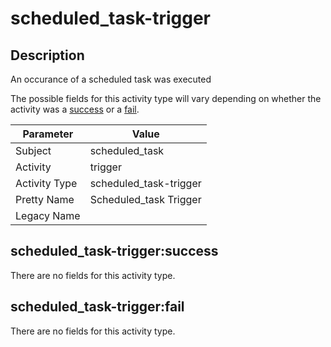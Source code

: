 scheduled_task-trigger
======================

Description
-----------
An occurance of a scheduled task was executed

The possible fields for this activity type will vary depending on whether the activity was a [success](#scheduled_task-triggersuccess) or a [fail](#scheduled_task-triggerfail).

| Parameter     | Value                  |
| ------------- | ---------------------- |
| Subject       | scheduled_task         |
| Activity      | trigger                |
| Activity Type | scheduled_task-trigger |
| Pretty Name   | Scheduled_task Trigger |
| Legacy Name   |                        |

scheduled_task-trigger:success
------------------------------

There are no fields for this activity type.


scheduled_task-trigger:fail
---------------------------

There are no fields for this activity type.
